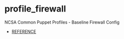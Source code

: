 # profile_firewall

NCSA Common Puppet Profiles - Baseline Firewall Config

- [REFERENCE](REFERENCE.md)
